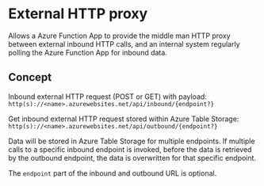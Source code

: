 # External HTTP proxy

Allows a Azure Function App to provide the middle man HTTP proxy between external inbound HTTP calls, and an internal system regularly polling the Azure Function App for inbound data.

## Concept

Inbound external HTTP request (POST or GET) with payload:
`http(s)://<name>.azurewebsites.net/api/inbound/{endpoint?}`

Get inbound external HTTP request stored within Azure Table Storage:
`http(s)://<name>.azurewebsites.net/api/outbound/{endpoint?}`

Data will be stored in Azure Table Storage for multiple endpoints. If multiple calls to a specific inbound endpoint is invoked, before the data is retrieved by the outbound endpoint, the data is overwritten for that specific endpoint.

The `endpoint` part of the inbound and outbound URL is optional.
